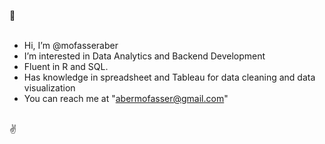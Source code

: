 👋
<br>
<br>
- Hi, I’m @mofasseraber
- I’m interested in Data Analytics and Backend Development
- Fluent in R and SQL.
- Has knowledge in spreadsheet and Tableau for data cleaning and data visualization
- You can reach me at "abermofasser@gmail.com"
<br>
✌
<!---
mofasseraber/mofasseraber is a ✨ special ✨ repository because its `README.md` (this file) appears on your GitHub profile.
You can click the Preview link to take a look at your changes.
--->
